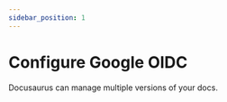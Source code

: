 ```yaml
---
sidebar_position: 1
---
```


# Configure Google OIDC

Docusaurus can manage multiple versions of your docs.